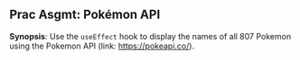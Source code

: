 ## Prac Asgmt: **Pokémon API**

**Synopsis**: Use the `useEffect` hook to display the names of all 807 Pokemon using the Pokemon API (link: https://pokeapi.co/).